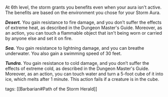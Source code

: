 At 6th level, the storm grants you benefits even when your aura isn't active. The benefits are based on the environment you chose for your Storm Aura.

**_Desert._** You gain resistance to fire damage, and you don’t suffer the effects of extreme heat, as described in the Dungeon Master's Guide. Moreover, as an action, you can touch a flammable object that isn't being worn or carried by anyone else and set it on fire.

**_Sea._** You gain resistance to lightning damage, and you can breathe underwater. You also gain a swimming speed of 30 feet.

**_Tundra._** You gain resistance to cold damage, and you don’t suffer the effects of extreme cold, as described in the Dungeon Master's Guide. Moreover, as an action, you can touch water and turn a 5-foot cube of it into ice, which melts after 1 minute. This action fails if a creature is in the cube.

tags: [[Barbarian#Path of the Storm Herald]]